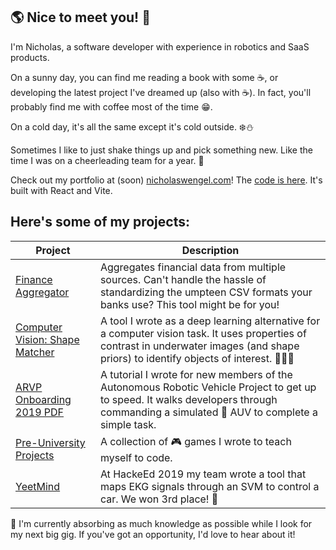 ## 🌎 Nice to meet you! 🍁

I'm Nicholas, a software developer with experience in robotics and SaaS products.

On a sunny day, you can find me reading a book with some ☕, or developing the latest project I've dreamed up (also with ☕). In fact, you'll probably find me with coffee most of the time 😁.

On a cold day, it's all the same except it's cold outside. ❄️⛄

Sometimes I like to just shake things up and pick something new. Like the time I was on a cheerleading team for a year. 💪

Check out my portfolio at (soon) [nicholaswengel.com](https://nicholaswengel.com)! The [code is here](https://github.com/NinjaPerson24119/PortfolioWebsite). It's built with React and Vite.

## Here's some of my projects:
| Project | Description |
| --- | --- |
| [Finance Aggregator](https://github.com/NinjaPerson24119/FinanceAggregator) | Aggregates financial data from multiple sources. Can't handle the hassle of standardizing the umpteen CSV formats your banks use?  This tool might be for you! |
| [Computer Vision: Shape Matcher](https://github.com/NinjaPerson24119/shape_matcher) | A tool I wrote as a deep learning alternative for a computer vision task. It uses properties of contrast in underwater images (and shape priors) to identify objects of interest. 🌊🌊🌊 |
| [ARVP Onboarding 2019 PDF](https://github.com/NinjaPerson24119/Onboarding2019) | A tutorial I wrote for new members of the Autonomous Robotic Vehicle Project to get up to speed. It walks developers through commanding a simulated 🤖 AUV to complete a simple task. |
| [Pre-University Projects](https://github.com/NinjaPerson24119/Pre-University-Projects) | A collection of 🎮 games I wrote to teach myself to code. |
| [YeetMind](https://github.com/NinjaPerson24119/neuro-car) | At HackeEd 2019 my team wrote a tool that maps EKG signals through an SVM to control a car. We won 3rd place! 🚗 |

🔭 I'm currently absorbing as much knowledge as possible while I look for my next big gig. If you've got an opportunity, I'd love to hear about it!
